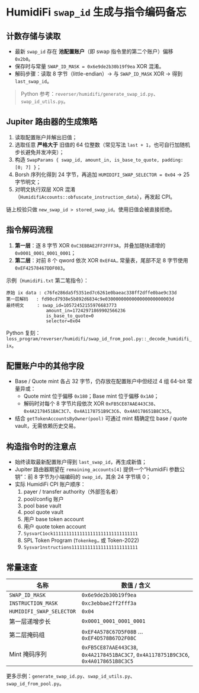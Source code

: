 # HumidiFi `swap_id` 生成与指令编码备忘

## 计数存储与读取

- 最新 `swap_id` 存在 **池配置账户**（即 swap 指令里的第二个账户）偏移 `0x2b0`。  
- 保存时与常量 `SWAP_ID_MASK = 0x6e9de2b30b19f9ea` XOR 混淆。  
- 解码步骤：读取 8 字节（little-endian）→ 与 `SWAP_ID_MASK` XOR → 得到 `last_swap_id`。

> Python 参考：`reverser/humidifi/generate_swap_id.py`、`swap_id_utils.py`。

## Jupiter 路由器的生成策略

1. 读取配置账户并解出旧值；  
2. 选取任意 **严格大于** 旧值的 64 位整数（常见写法 `last + 1`，也可自行加随机步长避免并发冲突）；  
3. 构造 `SwapParams { swap_id, amount_in, is_base_to_quote, padding: [0; 7] }`；  
4. Borsh 序列化得到 24 字节，再追加 `HUMIDIFI_SWAP_SELECTOR = 0x04` → 25 字节明文；  
5. 对明文执行双层 XOR 混淆（`HumidifiAccounts::obfuscate_instruction_data`），再发起 CPI。

链上校验只做 `new_swap_id > stored_swap_id`。使用旧值会被直接拒绝。

## 指令解码流程

1. **第一层**：逐 8 字节 XOR `0xC3EBBAE2FF2FFF3A`，并叠加随块递增的 `0x0001_0001_0001_0001`；  
2. **第二层**：对前 8 个 qword 依次 XOR `0xEF4A…` 常量表，尾部不足 8 字节使用 `0xEF42578467DDF083`。

示例（`HumidiFi.txt` 第二笔指令）：

```
原始 ix data : c76fe286da5f5351ed7c6261e0baeac338ff2dffe0bae9c33d
第一层解码   : fd90cd7938e5b892d6834c9e0300000000000000000000003d
最终明文     : swap_id=10572452155976683773
               amount_in=17242971869902566236
               is_base_to_quote=0
               selector=0x04
```

Python 复刻：`loss_program/reverser/humidifi/swap_id_from_pool.py::_decode_humidifi_ix`。

## 配置账户中的其他字段

- Base / Quote mint 各占 32 字节，仍存放在配置账户中但经过 4 组 64-bit 常量异或：  
  - Quote mint 位于偏移 `0x180`；Base mint 位于偏移 `0x1A0`；  
  - 解码时对每个 8 字节片段依次 XOR `0xFB5CE87AAE443C38`、`0x4A2178451BAC3C7`、`0x4A1178751B9C3C6`、`0x4A0178651B8C3C5`。  
- 结合 `getTokenAccountsByOwner(pool)` 可通过 mint 精确定位 base / quote vault，无需依赖历史交易。

## 构造指令时的注意点

- 始终读取最新配置账户得到 `last_swap_id`，再生成新值；  
- Jupiter 路由器期望在 `remaining_accounts[4]` 提供一个“HumidiFi 参数公钥”：前 8 字节为小端编码的 `swap_id`，其余 24 字节填 0；  
- 实际 HumidiFi CPI 账户顺序：
  1. payer / transfer authority（外部签名者）  
  2. pool/config 账户  
  3. pool base vault  
  4. pool quote vault  
  5. 用户 base token account  
  6. 用户 quote token account  
  7. `SysvarC1ock11111111111111111111111111111111`  
  8. SPL Token Program (`Tokenkeg…` 或 Token-2022)  
  9. `Sysvar1nstructions1111111111111111111111111`

## 常量速查

| 名称                   | 数值 / 含义                                 |
|------------------------|---------------------------------------------|
| `SWAP_ID_MASK`         | `0x6e9de2b30b19f9ea`                        |
| `INSTRUCTION_MASK`     | `0xc3ebbae2ff2fff3a`                        |
| `HUMIDIFI_SWAP_SELECTOR` | `0x04`                                   |
| 第一层递增步长         | `0x0001_0001_0001_0001`                     |
| 第二层掩码组           | `0xEF4A578C67D5F08B` … `0xEF4D578B67D2F08C` |
| Mint 掩码序列          | `0xFB5CE87AAE443C38`, `0x4A2178451BAC3C7`, `0x4A1178751B9C3C6`, `0x4A0178651B8C3C5` |

更多示例：`generate_swap_id.py`、`swap_id_utils.py`、`swap_id_from_pool.py`。
